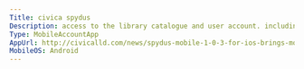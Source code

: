 ```yaml
---
Title: civica spydus
Description: access to the library catalogue and user account. including self checkout.
Type: MobileAccountApp
AppUrl: http://civicalld.com/news/spydus-mobile-1-0-3-for-ios-brings-more-on-the-go-services-for-library-users
MobileOS: Android
---
```

